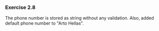 ### Exercise 2.8 
The phone number is stored as string without any validation.
Also, added default phone number to "Arto Hellas".